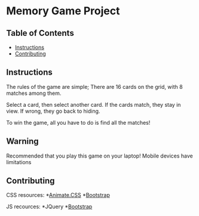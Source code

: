 # Memory Game Project

## Table of Contents

* [Instructions](#instructions)
* [Contributing](#contributing)

## Instructions

The rules of the game are simple; There are 16 cards on the grid, with 8 matches among them.

Select a card, then select another card. If the cards match, they stay in view. If wrong, they go back to hiding. 

To win the game, all you have to do is find all the matches!


## Warning

Recommended that you play this game on your laptop! Mobile devices have limitations

## Contributing

CSS resources:
*[Animate.CSS](https://daneden.github.io/animate.css/)
*[Bootstrap](http://getbootstrap.com/)

JS recources:
*JQuery
*[Bootstrap](https://getbootstrap.com/)
